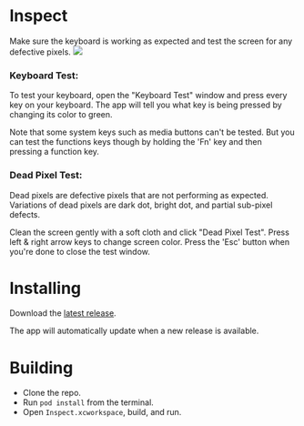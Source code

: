 # Inspect

Make sure the keyboard is working as expected and test the screen for any defective pixels.
![](https://user-images.githubusercontent.com/121827/74034088-9b89af00-49c8-11ea-910c-8b6e3b48dd72.png)

### Keyboard Test:

To test your keyboard, open the "Keyboard Test" window and press every key on your keyboard. The app will tell you what key is being pressed by changing its color to green.

Note that some system keys such as media buttons can't be tested. But you can test the functions keys though by holding the 'Fn' key and then pressing a function key.

### Dead Pixel Test:

Dead pixels are defective pixels that are not performing as expected. Variations of dead pixels are dark dot, bright dot, and partial sub-pixel defects.

Clean the screen gently with a soft cloth and click "Dead Pixel Test". Press left & right arrow keys to change screen color. Press the 'Esc' button when you're done to close the test window.

# Installing

Download the [latest release](https://github.com/MhdHejazi/Inspect/releases/latest).

The app will automatically update when a new release is available.

# Building

* Clone the repo.
* Run `pod install` from the terminal.
* Open `Inspect.xcworkspace`, build, and run.
